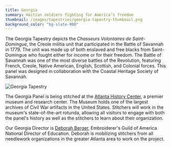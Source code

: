 ```yaml
---
title: Georgia
summary: Haitian soldiers fighting for America’s freedom
thumbnail: /images/tapestries/georgia-tapestry-thumbnail.png
background_color: "bg-slate-900"
---
```


The Georgia Tapestry depicts the _Chasseurs Volontaires de Saint-Domingue_, the Creole militia unit that participated in the Battle of Savannah in 1779. The unit was made up of both enslaved and free blacks from Saint-Domingue who fought either for income or for their freedom. The Battle of Savannah was one of the most diverse battles of the Revolution, featuring French, Creole, Native American, English, Scottish, and Colonial forces. This panel was designed in collaboration with the Coastal Heritage Society of Savannah.

![Georgia Tapestry](/images/tapestries/georgia-tapestry-main.jpg)

The Georgia Panel is being stitched at the [Atlanta History Center](/team/historical-partners/#atlanta-history-center), a premier museum and research center. The Museum holds one of the largest archives of Civil War artifacts in the United States. Stitchers will work in the museum's state-of-the-art rotunda, allowing all visitors to engage with both the panel's history as well as the stitchers to learn about their organization.

Our Georgia Director is [Deborah Berger](/team/state-directors/#debora-berger), Embroiderer's Guild of America National Director of Education. Deborah is mobilizing stitchers from all needlework organizations in the greater Atlanta area to work on the project.
